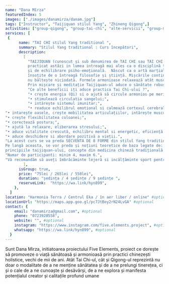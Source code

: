 ```yaml
---
name: "Dana Mîrza"
featuredIndex: 5
images: ["./images/danamirza/danam.jpg"]
tags: ["Instructor", "Taijiquan stilul Yang", "Zhineng Qigong",]
activities: ["group-qigong", "group-tai-chi", "alte-servicii", "group-miscare-constienta", "group-meditatii-ghidate"]
services: [
 {
      name: "TAI CHI stilul Yang traditional ",
      summary: "Stilul Yang traditional : Curs începători",
      description:
        [
          "TAIJIQUAN (cunoscut și sub denumirea de TAI CHI sau TAI CHI CHUAN) este cel mai răspândit stil intern de arte marțiale chinezești,
          practicat astăzi in lumea intreagă mai ales ca o disciplină terapeutică, de menținere a stării de sănătate, de sporire a vitalității
          și de echilibrare psiho-emoțională.  Născut ca o artă marțială, Taijiquan-ul se bazează pe mișcări fluide, lente, însă nu lipsite de vigoare,
          însoțite de o întreagă filosofie și știință. Mișcările continue, fluide din Taijiquan se bazează pe principiul că o apă curgătoare 
          nu băltește niciodată. Formele armonioase relaxează atât musculatura, cât și articulațiile, ceea ce întărește corpul din interior. 
          Prin mișcare și meditație Taijiquan-ul aduce o sănătate robustă, o minte liniștită și o inimă deschisă.",
          "Ce alte beneficii iți aduce practica Tai Chi-ului ?",
          "• crește energia (Qi) si o ajută să circule armonios pe meridiane;",
          "• stimulează circulatia sangelui;",
          "• intărește sistemul imunitar;",
          "• readuce echilibrul emotional si calmează cortexul cerebral, aducând o stare de de serenitate;",
"• intarește oasele, crește mobilitatea articulațiilor, intărește musculatura;",
"• crește flexibilitatea coloanei;",
"• corectează postura;",
"• ajută la relaxare, eliberarea stresului;",
"• aduce vitalitate crescută, echilibru mental si energetic, eficiență in acțiunile exterioare;",
"• aduce deschidere si abordare pozitivă a vieții.",
"La acest curs se va preda SECVENTA DE 8 FORME din stilul Yang traditional.
Pe langă aceasta, se vor preda și noțiuni teoretice de baza legate de: istoria taijiquan-ului, stiluri de arte marțiale chinezesti,
principiile taijiquan-ului, concepte din medicina chineză tradițională (teoria meridianelor, principiul yin-yang, legea celor cinci elemente).",
"Numar de participanti: minim 4, maxim 6.",
"Vă recomandăm să aveți îmbrăcăminte lejeră si incălțăminte sport pentru interior.",
        ],
      isGroup: true,
      price: "75lei / 265lei / 550lei",
      duration: "ședința / 4 ședințe / 9 ședințe ",
      reserveLink:  "https://wa.link/hyn899",
    }, 
  ]
location: "Harmonia Terra / Centrul Eka / în aer liber / online" #optional
locationUrl: "https://maps.app.goo.gl/pc7JtBoy2rN24LvGA" #optional
contact: {
    email: "danamirza@gmail.com", #optional
    phone: "0723928558",
    website: "", #optional
    instagram: "https://www.instagram.com/five.elements.project", #optional
    whatsapp: "https://wa.link/hyn899", #optional
  }
---
```


Sunt Dana Mirza, initiatoarea proiectului Five Elements,  proiect ce dorește să promoveze o viață sănătoasă și armonioasă prin practici chinezești holistice, vechi de mii de ani. Atât Tai Chi-ul, cât și Qigong-ul reprezintă nu doar o modalitate de a ne menține sănătatea și de a ne prelungi tinerețea, ci și o cale de a ne cunoaște și desăvârși, de a ne explora și manifesta potențialul creator și calitațile profund umane
